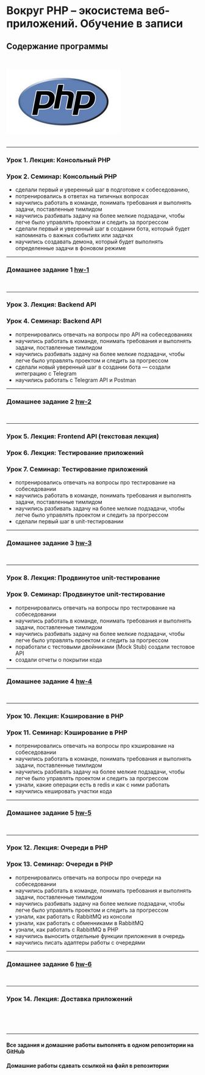 # Вокруг PHP – экосистема веб-приложений. Обучение в записи

## Содержание программы
<br>

![alt text](archives/_logo-php.jpg)
<br><br>
<hr>

### Урок 1. Лекция: Консольный PHP
### Урок 2. Семинар: Консольный PHP
- сделали первый и уверенный шаг в подготовке к собеседованию,
- потренировались в ответах на типичных вопросах
- научились работать в команде, понимать требования и выполнять задачи,
поставленные тимлидом
- научились разбивать задачу на более мелкие подзадачи, чтобы легче было
управлять проектом и следить за прогрессом
- сделали первый и уверенный шаг в создании бота, который будет напоминать о
важных событиях или задачах
- научились создавать демона, который будет выполнять определенные задачи в
фоновом режиме
<hr>

### Домашнее задание 1 [hw-1](hw-1/README.md)
<br><hr>

### Урок 3. Лекция: Backend API

### Урок 4. Семинар: Backend API
- потренировались отвечать на вопросы про API на собеседованиях
- научились работать в команде, понимать требования и выполнять задачи,
поставленные тимлидом
- научились разбивать задачу на более мелкие подзадачи, чтобы легче было
управлять проектом и следить за прогрессом
- сделали новый уверенный шаг в создании бота — создали интеграцию с Telegram
- научились работать с Telegram API и Postman
<hr>

### Домашнее задание 2 [hw-2](hw-2/README.md)
<br><hr>

### Урок 5. Лекция: Frontend API (текстовая лекция)
### Урок 6. Лекция: Тестирование приложений
### Урок 7. Семинар: Тестирование приложений
- потренировались отвечать на вопросы про тестирование на собеседовании
- научились работать в команде, понимать требования и выполнять задачи,
поставленные тимлидом
- научились разбивать задачу на более мелкие подзадачи, чтобы легче было
управлять проектом и следить за прогрессом
- сделали первый шаг в unit-тестировании
<hr>

### Домашнее задание 3 [hw-3](hw-3/README.md)
<br><hr>

### Урок 8. Лекция: Продвинутое unit-тестирование

### Урок 9. Семинар: Продвинутое unit-тестирование
- потренировались отвечать на вопросы про тестирование на собеседовании
- научились работать в команде, понимать требования и выполнять задачи,
поставленные тимлидом
- научились разбивать задачу на более мелкие подзадачи, чтобы легче было
управлять проектом и следить за прогрессом
- поработали с тестовыми двойниками (Mock Stub)
создали тестовое API
- создали отчеты о покрытии кода

<hr>

### Домашнее задание 4 [hw-4](hw-4/README.md)
<br><hr>

### Урок 10. Лекция: Кэширование в PHP

### Урок 11. Семинар: Кэширование в PHP
- потренировались отвечать на вопросы про кэширование на собеседовании
- научились работать в команде, понимать требования и выполнять задачи,
поставленные тимлидом
- научились разбивать задачу на более мелкие подзадачи, чтобы легче было
управлять проектом и следить за прогрессом
- узнали, какие операции есть в redis и как с ними работать
- научились кешировать участки кода
<hr>

### Домашнее задание 5 [hw-5](hw-5/README.md)
<br><hr>

### Урок 12. Лекция: Очереди в PHP

### Урок 13. Семинар: Очереди в PHP
- потренировались отвечать на вопросы про очереди на собеседовании
- научились работать в команде, понимать требования и выполнять задачи,
поставленные тимлидом
- научились разбивать задачу на более мелкие подзадачи, чтобы легче было
управлять проектом и следить за прогрессом
- узнали, как работать с RabbitMQ из консоли
- узнали, как работать с обменниками в RabbitMQ
- узнали, как работать с RabbitMQ в PHP
- научились выносить отдельные функции приложения в очередь
- научились писать адаптеры работы с очередями
<hr>

### Домашнее задание 6 [hw-6](hw-6/README.md)
<br><hr>

### Урок 14. Лекция: Доставка приложений

<br><br><br><hr>
#### Все задания и домашние работы выполнять в одном репозитории на GitHub
#### Домашние работы сдавать ссылкой на файл в репозитории

<br><br>
